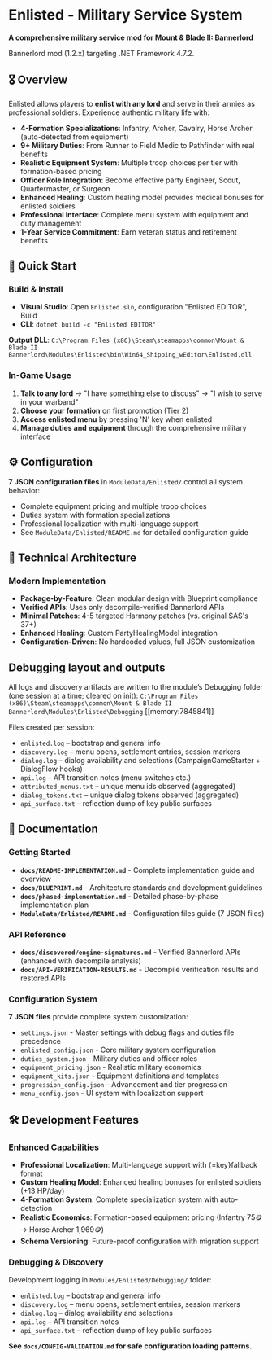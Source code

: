 # Enlisted - Military Service System

**A comprehensive military service mod for Mount & Blade II: Bannerlord**

Bannerlord mod (1.2.x) targeting .NET Framework 4.7.2.

## 🎖️ Overview

Enlisted allows players to **enlist with any lord** and serve in their armies as professional soldiers. Experience authentic military life with:

- **4-Formation Specializations**: Infantry, Archer, Cavalry, Horse Archer (auto-detected from equipment)
- **9+ Military Duties**: From Runner to Field Medic to Pathfinder with real benefits
- **Realistic Equipment System**: Multiple troop choices per tier with formation-based pricing  
- **Officer Role Integration**: Become effective party Engineer, Scout, Quartermaster, or Surgeon
- **Enhanced Healing**: Custom healing model provides medical bonuses for enlisted soldiers
- **Professional Interface**: Complete menu system with equipment and duty management
- **1-Year Service Commitment**: Earn veteran status and retirement benefits

## 🚀 Quick Start

### Build & Install
- **Visual Studio**: Open `Enlisted.sln`, configuration "Enlisted EDITOR", Build
- **CLI**: `dotnet build -c "Enlisted EDITOR"`

**Output DLL**: 
`C:\Program Files (x86)\Steam\steamapps\common\Mount & Blade II Bannerlord\Modules\Enlisted\bin\Win64_Shipping_wEditor\Enlisted.dll`

### In-Game Usage
1. **Talk to any lord** → "I have something else to discuss" → "I wish to serve in your warband"
2. **Choose your formation** on first promotion (Tier 2)
3. **Access enlisted menu** by pressing 'N' key when enlisted  
4. **Manage duties and equipment** through the comprehensive military interface

## ⚙️ Configuration

**7 JSON configuration files** in `ModuleData/Enlisted/` control all system behavior:
- Complete equipment pricing and multiple troop choices
- Duties system with formation specializations  
- Professional localization with multi-language support
- See `ModuleData/Enlisted/README.md` for detailed configuration guide

## 🔧 Technical Architecture

### **Modern Implementation**
- **Package-by-Feature**: Clean modular design with Blueprint compliance
- **Verified APIs**: Uses only decompile-verified Bannerlord APIs  
- **Minimal Patches**: 4-5 targeted Harmony patches (vs. original SAS's 37+)
- **Enhanced Healing**: Custom PartyHealingModel integration
- **Configuration-Driven**: No hardcoded values, full JSON customization

## Debugging layout and outputs
All logs and discovery artifacts are written to the module’s Debugging folder (one session at a time; cleared on init):
`C:\Program Files (x86)\Steam\steamapps\common\Mount & Blade II Bannerlord\Modules\Enlisted\Debugging` [[memory:7845841]]

Files created per session:
- `enlisted.log` – bootstrap and general info
- `discovery.log` – menu opens, settlement entries, session markers
- `dialog.log` – dialog availability and selections (CampaignGameStarter + DialogFlow hooks)
- `api.log` – API transition notes (menu switches etc.)
- `attributed_menus.txt` – unique menu ids observed (aggregated)
- `dialog_tokens.txt` – unique dialog tokens observed (aggregated)
- `api_surface.txt` – reflection dump of key public surfaces

## 📖 Documentation

### **Getting Started**
- **`docs/README-IMPLEMENTATION.md`** - Complete implementation guide and overview
- **`docs/BLUEPRINT.md`** - Architecture standards and development guidelines  
- **`docs/phased-implementation.md`** - Detailed phase-by-phase implementation plan
- **`ModuleData/Enlisted/README.md`** - Configuration files guide (7 JSON files)

### **API Reference**
- **`docs/discovered/engine-signatures.md`** - Verified Bannerlord APIs (enhanced with decompile analysis)
- **`docs/API-VERIFICATION-RESULTS.md`** - Decompile verification results and restored APIs

### **Configuration System**
**7 JSON files** provide complete system customization:
- `settings.json` - Master settings with debug flags and duties file precedence
- `enlisted_config.json` - Core military system configuration
- `duties_system.json` - Military duties and officer roles
- `equipment_pricing.json` - Realistic military economics
- `equipment_kits.json` - Equipment definitions and templates
- `progression_config.json` - Advancement and tier progression
- `menu_config.json` - UI system with localization support

## 🛠️ Development Features

### **Enhanced Capabilities**
- **Professional Localization**: Multi-language support with {=key}fallback format
- **Custom Healing Model**: Enhanced healing bonuses for enlisted soldiers (+13 HP/day)
- **4-Formation System**: Complete specialization system with auto-detection
- **Realistic Economics**: Formation-based equipment pricing (Infantry 75🪙 → Horse Archer 1,969🪙)
- **Schema Versioning**: Future-proof configuration with migration support

### **Debugging & Discovery**
Development logging in `Modules/Enlisted/Debugging/` folder:
- `enlisted.log` – bootstrap and general info
- `discovery.log` – menu opens, settlement entries, session markers  
- `dialog.log` – dialog availability and selections
- `api.log` – API transition notes
- `api_surface.txt` – reflection dump of key public surfaces

**See `docs/CONFIG-VALIDATION.md` for safe configuration loading patterns.**
